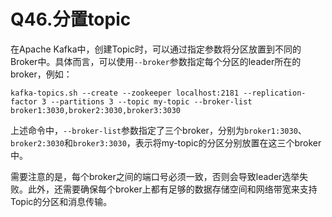 # Q46.分置topic

在Apache Kafka中，创建Topic时，可以通过指定参数将分区放置到不同的Broker中。具体而言，可以使用`--broker`参数指定每个分区的leader所在的broker，例如：

```shell
kafka-topics.sh --create --zookeeper localhost:2181 --replication-factor 3 --partitions 3 --topic my-topic --broker-list broker1:3030,broker2:3030,broker3:3030
```

上述命令中，`--broker-list`参数指定了三个broker，分别为`broker1:3030`、`broker2:3030`和`broker3:3030`，表示将my-topic的分区分别放置在这三个broker中。

需要注意的是，每个broker之间的端口号必须一致，否则会导致leader选举失败。此外，还需要确保每个broker上都有足够的数据存储空间和网络带宽来支持Topic的分区和消息传输。

